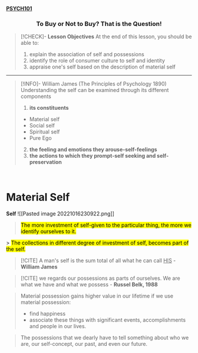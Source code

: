 **[PSYCH101](PSYCH101.md#^PSYCHMIDTERMch2)**

<center><h3>To Buy or Not to Buy? That is the Question!</h3></center>

>[!CHECK]- **Lesson Objectives**
>At the end of this lesson, you should be able to:
>1. explain the association of self and possessions
>2. identify the role of consumer culture to self and identity
>3. appraise one's self based on the description of material self
---
>[!INFO]- William James (The Principles of Psychology 1890)
> Understanding the self can be examined through its different components
> 1. **its constituents**
> - Material self
> - Social self
> - Spiritual self
> - Pure Ego
> 2. **the feeling and emotions they arouse-self-feelings**
> 3. **the actions to which they prompt-self seeking and self-preservation**

<br>

# Material Self
**Self**
![[Pasted image 20221016230922.png]]
> <mark class="hltr-blue">The more investment of self-given to the particular thing, the more we identify ourselves to it.
</mark>
> <mark class="hltr-blue">The collections in different degree of investment of self, becomes part of the self.</mark>

>[!CITE] A man's self is the sum total of all what he can call <u>HIS</u>
> \- **William James**

>[!CITE] we regards our possessions as parts of ourselves. We are what we have and what we possess
> \- **Russel Belk, 1988**

> Material possession gains higher value in our lifetime if we use material possession:
>- find happiness
>- associate these things with significant events, accomplishments and people in our lives.

> The possessions that we dearly have to tell something about who we are, our self-concept, our past, and even our future.